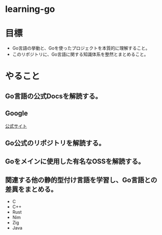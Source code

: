 # learning-go

# 目標
- Go言語の挙動と、Goを使ったプロジェクトを本質的に理解すること。
- このリポジトリに、Go言語に関する知識体系を整然とまとめること。

# やること
## Go言語の公式Docsを解読する。
## Google
[公式サイト](https://cs.opensource.google/go/go)
## Go公式のリポジトリを解読する。
## Goをメインに使用した有名なOSSを解読する。
## 関連する他の静的型付け言語を学習し、Go言語との差異をまとめる。
- C
- C++
- Rust
- Nim
- Zig
- Java
